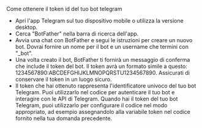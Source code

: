 
Come ottenere il token id del tuo bot telegram

- Apri l'app Telegram sul tuo dispositivo mobile o utilizza la versione desktop.
- Cerca "BotFather" nella barra di ricerca dell'app.
- Avvia una chat con BotFather e segui le istruzioni per creare un nuovo bot. Dovrai fornire un nome per il bot e un username che termini con "_bot".
- Una volta creato il bot, BotFather ti fornirà un messaggio di conferma che include il token del bot. Il token avrà un formato simile a questo: 1234567890:ABCDEFGHIJKLMNOPQRSTU1234567890. Assicurati di conservare il token in un luogo sicuro.
- Il token che hai ottenuto rappresenta l'identificatore univoco del tuo bot Telegram. Puoi utilizzarlo nel codice per autenticare il tuo bot e interagire con le API di Telegram.
Quando hai il token del tuo bot Telegram, puoi utilizzarlo per configurare il codice nel modo appropriato, ad esempio assegnandolo alla variabile token nel codice fornito nella tua domanda precedente.
